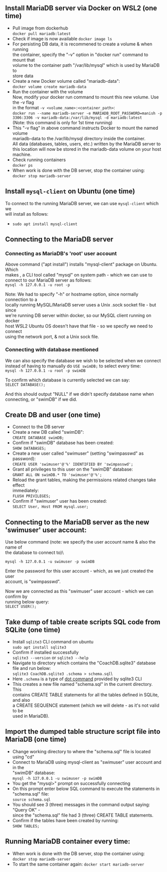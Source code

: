 ## Install MariaDB server via Docker on WSL2 (one time)
- Pull image from dockerhub\
  `docker pull mariadb:latest`
- Check if image is now available
  `docker image ls`
- For persisting DB data, it is recommened to create a volume & when running\
  the container, specify the "-v" option in "docker run" command to mount that\
  volume to the container path "/var/lib/mysql" which is used by MariaDB to\
  store data
- Create a new Docker volume called "mariadb-data":\
  `docker volume create mariadb-data`
- Run the container with the volume\
  Now, modify your docker run command to mount this new volume. Use the -v flag\
  in the format `-v <volume_name>:<container_path>`:\
  `docker run --name mariadb-server -e MARIADB_ROOT_PASSWORD=manish -p 3306:3306 -v mariadb-data:/var/lib/mysql -d mariadb:latest`\
  (Note: this command is only for 1st time running)
- This "-v flag" in above command instructs Docker to mount the named volume\
  mariadb-data to the /var/lib/mysql directory inside the container.\
  All data (databases, tables, users, etc.) written by the MariaDB server to\
  this location will now be stored in the mariadb-data volume on your host\
  machine.
- Check running containers\
  `docker ps`
- When work is done with the DB server, stop the container using:\
  `docker stop mariadb-server`


## Install `mysql-client` on Ubuntu (one time)
To connect to the running MariaDB server, we can use `mysql-client` which we\
will install as follows:
- `sudo apt install mysql-client`

## Connecting to the MariaDB server
### Connecting as MariaDB's 'root' user account
Above command ("apt install") installs "mysql-client" package on Ubuntu. Which\
makes , a CLI tool called "mysql" on system path - which we can use to\
connect to our MariaDB server as follows:\
`mysql -h 127.0.0.1 -u root -p`

Note: We had to specify "-h" or hostname option, since normally connection to a\
locally running MySQL/MariaDB server uses a Unix .sock socket file - but since\
we're running DB server within docker, so our MySQL client running on docker\
host WSL2 Ubuntu OS doesn't have that file - so we specify we need to connect\
using the network port, & not a Unix sock file.

### Connecting with database mentioned
We can also specify the database we wish to be selected when we connect\
instead of having to manually do `USE swimDB;` to select every time:\
`mysql -h 127.0.0.1 -u root -p swimDB`

To confirm which database is currently selected we can say:\
`SELECT DATABASE();`

And this should output "NULL" if we didn't specify database name when\
connecting, or "swimDB" if we did.


## Create DB and user (one time)
- Connect to the DB server
- Create a new DB called "swimDB":\
  `CREATE DATABASE swimDB;`
- Confirm if "swimDB" database has been created:\
  `SHOW DATABASES;`
- Create a new user called "swimuser" (setting "swimpasswd" as password):\
  `CREATE USER 'swimuser'@'%' IDENTIFIED BY 'swimpasswd';`
- Grant all privileges to this user on the "swimDB" database:\
  `GRANT ALL ON swimDB.* TO 'swimuser'@'%';`
- Reload the grant tables, making the permissions related changes take effect\
  immediately:\
  `FLUSH PRIVILEGES;`
- Confirm if "swimuser" user has been created:\
  `SELECT User, Host FROM mysql.user;`


## Connecting to the MariaDB server as the new 'swimuser' user account:
Use below command (note: we specify the user account name & also the name of\
the database to connect to)\

`mysql -h 127.0.0.1 -u swimuser -p swimDB`

Enter the password for this user account - which, as we just created the user\
account, is "swimpasswd".

Now we are connected as this "swimuser" user account - which we can confirm by\
running below query:\
`SELECT USER();`


## Take dump of table create scripts SQL code from SQLite (one time)
- Install `sqlite3` CLI command on ubuntu\
  `sudo apt install sqlite3`
- Confirm if installed successfully\
  `sqlite3 --version` or `sqlite3 --help`
- Navigate to directory which contains the "CoachDB.sqlite3" database file
  and run below:\
  `sqlite3 CoachDB.sqlite3 .schema > schema.sql`\
- Here `.schema` is a type of [dot command](https://sqlite.org/cli.html#special_commands_to_sqlite3_dot_commands_) provided by sqlite3 CLI
- This creates a new file named "schema.sql" in the current directory. This\
contains CREATE TABLE statements for all the tables defined in SQLite, and also\
a CREATE SEQUENCE statement (which we will delete - as it's not valid to be\
used in MariaDB).


## Import the dumped table structure script file into MariaDB (one time)
- Change working directory to where the "schema.sql" file is located using "cd"
- Connect to MariaDB using mysql-client as "swimuser" user account and in the\
  "swimDB" database:\
  `mysql -h 127.0.0.1 -u swimuser -p swimDB`
- You get the "mysql>" prompt on successfully connecting
- On this prompt enter below SQL command to execute the statements in\
  "schema.sql" file:\
  `source schema.sql`
- You should see 3 (three) messages in the command output saying: "Query OK" -\
  since the "schema.sql" file had 3 (three) CREATE TABLE statements.
- Confirm if the tables have been created by running:\
  `SHOW TABLES;`


## Running MariaDB container every time:
- When work is done with the DB server, stop the container using:\
  `docker stop mariadb-server`
- To start the same container again:
  `docker start mariadb-server`
